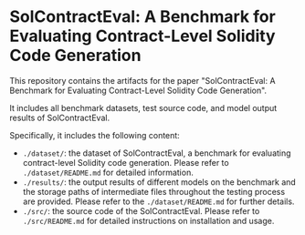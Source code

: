 # SolContractEval: A Benchmark for Evaluating Contract-Level Solidity Code Generation

This repository contains the artifacts for the paper "SolContractEval: A Benchmark for Evaluating Contract-Level Solidity Code Generation".

It includes all benchmark datasets, test source code, and model output results of SolContractEval.

Specifically, it includes the following content:

- `./dataset/`: the dataset of SolContractEval, a benchmark for evaluating contract-level Solidity code generation. Please refer to `./dataset/README.md` for detailed information.
- `./results/`: the output results of different models on the benchmark and the storage paths of intermediate files throughout the testing process are provided. Please refer to the `./dataset/README.md` for further details.
- `./src/`: the source code of the SolContractEval. Please refer to `./src/README.md` for detailed instructions on installation and usage.
